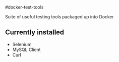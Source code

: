 #docker-test-tools

Suite of useful testing tools packaged up into Docker

## Currently installed
- Selenium
- MySQL Client
- Curl